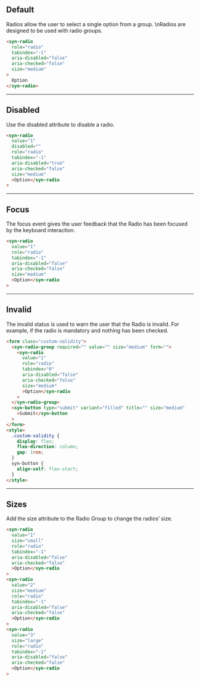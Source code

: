 ## Default

Radios allow the user to select a single option from a group. \nRadios are designed to be used with radio groups.

```html
<syn-radio
  role="radio"
  tabindex="-1"
  aria-disabled="false"
  aria-checked="false"
  size="medium"
>
  Option
</syn-radio>
```

---

## Disabled

Use the disabled attribute to disable a radio.

```html
<syn-radio
  value="1"
  disabled=""
  role="radio"
  tabindex="-1"
  aria-disabled="true"
  aria-checked="false"
  size="medium"
  >Option</syn-radio
>
```

---

## Focus

The focus event gives the user feedback that the Radio has been focused by the keyboard interaction.

```html
<syn-radio
  value="1"
  role="radio"
  tabindex="-1"
  aria-disabled="false"
  aria-checked="false"
  size="medium"
  >Option</syn-radio
>
```

---

## Invalid

The invalid status is used to warn the user that the Radio is invalid. For example, if the radio is mandatory and nothing has been checked.

```html
<form class="custom-validity">
  <syn-radio-group required="" value="" size="medium" form="">
    <syn-radio
      value="1"
      role="radio"
      tabindex="0"
      aria-disabled="false"
      aria-checked="false"
      size="medium"
      >Option</syn-radio
    >
  </syn-radio-group>
  <syn-button type="submit" variant="filled" title="" size="medium"
    >Submit</syn-button
  >
</form>
<style>
  .custom-validity {
    display: flex;
    flex-direction: column;
    gap: 1rem;
  }
  syn-button {
    align-self: flex-start;
  }
</style>
```

---

## Sizes

Add the size attribute to the Radio Group to change the radios’ size.

```html
<syn-radio
  value="1"
  size="small"
  role="radio"
  tabindex="-1"
  aria-disabled="false"
  aria-checked="false"
  >Option</syn-radio
>
<syn-radio
  value="2"
  size="medium"
  role="radio"
  tabindex="-1"
  aria-disabled="false"
  aria-checked="false"
  >Option</syn-radio
>
<syn-radio
  value="3"
  size="large"
  role="radio"
  tabindex="-1"
  aria-disabled="false"
  aria-checked="false"
  >Option</syn-radio
>
```
